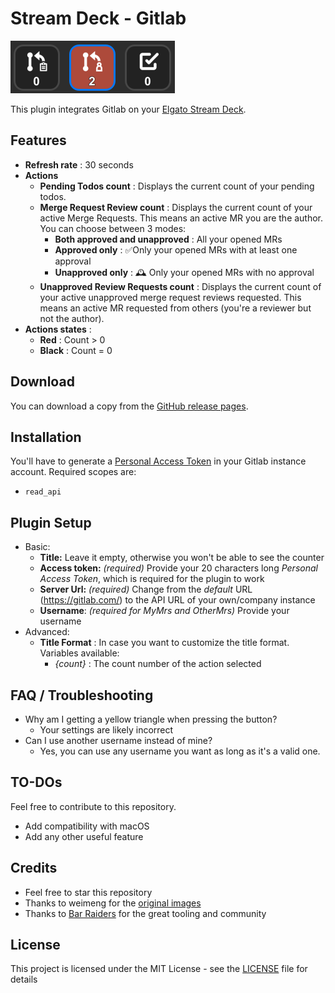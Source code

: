 # Stream Deck - Gitlab
![Gitlab + Elgato Stream Deck](Doc/illustration.png)

This plugin integrates Gitlab on your [Elgato Stream Deck](https://www.elgato.com/en/stream-deck).

## Features
- **Refresh rate** : 30 seconds
- **Actions** 
  - **Pending Todos count** : Displays the current count of your pending todos.
  - **Merge Request Review count** : Displays the current count of your active Merge Requests. This means an active MR you are the author. You can choose between 3 modes:
    - **Both approved and unapproved** : All your opened MRs
    - **Approved only** : ✅Only your opened MRs with at least one approval
    - **Unapproved only** : 🕰️ Only your opened MRs with no approval
  - **Unapproved Review Requests count** : Displays the current count of your active unapproved merge request reviews requested. This means an active MR requested from others (you're a reviewer but not the author).
- **Actions states** :
  - **Red** : Count > 0
  - **Black** : Count = 0

## Download
You can download a copy from the [GitHub release pages](https://github.com/sponsCA/streamdeck-gitlab/releases/latest).

## Installation
You'll have to generate a [Personal Access Token](https://docs.gitlab.com/ee/user/profile/personal_access_tokens.html#create-a-personal-access-token) in your Gitlab instance account. Required scopes are:
- `read_api`

## Plugin Setup
- Basic:
  - **Title:** Leave it empty, otherwise you won't be able to see the counter
  - **Access token:** *(required)* Provide your 20 characters long *Personal Access Token*, which is required for the plugin to work
  - **Server Url:** *(required)* Change from the *default* URL (https://gitlab.com/) to the API URL of your own/company instance
  - **Username**: *(required for MyMrs and OtherMrs)* Provide your username
- Advanced:
  - **Title Format** : In case you want to customize the title format. Variables available:
     - _{count}_ : The count number of the action selected

## FAQ / Troubleshooting
- Why am I getting a yellow triangle when pressing the button?
    - Your settings are likely incorrect
- Can I use another username instead of mine?
    - Yes, you can use any username you want as long as it's a valid one.
## TO-DOs
Feel free to contribute to this repository.
- Add compatibility with macOS
- Add any other useful feature

## Credits
- Feel free to star this repository
- Thanks to weimeng for the [original images](https://github.com/weimeng/streamdeck-gitlab/tree/main/Sources/co.weimeng.streamdeck-gitlab.sdPlugin/img)
- Thanks to [Bar Raiders](https://barraider.com/) for the great tooling and community

## License

This project is licensed under the MIT License - see the [LICENSE](LICENSE) file for details
